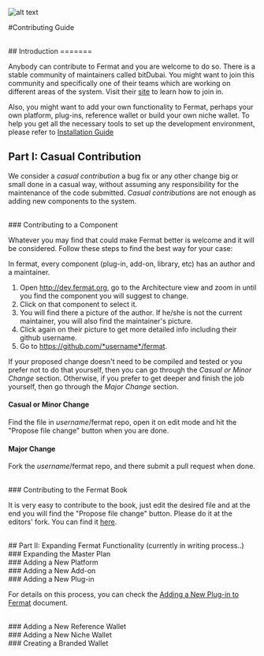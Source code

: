 ![alt text](https://github.com/bitDubai/media-kit/blob/master/MediaKit/Fermat%20Branding/Fermat%20Logotype/Fermat_Logo_3D.png "Fermat Logo")

#Contributing Guide

<br>
## Introduction
=======

Anybody can contribute to Fermat and you are welcome to do so. There is a stable community of maintainers called bitDubai. You might want to join this community and specifically one of their teams which are working on different areas of the system. Visit their [site](https://bitDubai.com) to learn how to join in.

Also, you might want to add your own functionality to Fermat, perhaps your own platform, plug-ins, reference wallet or build your own niche wallet. To help you get all the necessary tools to set up the development environment, please refer to [Installation Guide](https://github.com/bitDubai/fermat/blob/master/README-INSTALLATION.md)
<br>
## Part I: Casual Contribution

We consider a _casual contribution_ a bug fix or any other change big or small done in a casual way, without assuming any responsibility for the maintenance of the code submitted.  _Casual contributions_ are not enough as adding new components to the system.


<br>
### Contributing to a Component

Whatever you may find that could make Fermat better is welcome and it will be considered. Follow these steps to find the best way for your case: 

In fermat, every component (plug-in, add-on, library, etc) has an author and a maintainer.

1. Open http://dev.fermat.org, go to the Architecture view and zoom in until you find the component you will suggest to change.
2. Click on that component to select it.
3. You will find there a picture of the author. If he/she is not the current maintainer, you will also find the maintainer's picture. 
4. Click again on their picture to get more detailed info including their github username.
5. Go to https://github.com/*username*/fermat.

If your proposed change doesn't need to be compiled and tested or you prefer not to do that yourself, then you can go through the _Casual or Minor Change_ section. Otherwise, if you prefer to get deeper and finish the job yourself, then go through the _Major Change_ section.

#### Casual or Minor Change

Find the file in *username*/fermat repo, open it on edit mode and hit the "Propose file change" button when you are done.

#### Major Change

Fork the *username*/fermat repo, and there submit a pull request when done.


<br>
### Contributing to the Fermat Book

It is very easy to contribute to the book, just edit the desired file and at the end you will find the "Propose file change" button. Please do it at the editors' fork. You can find it [here](https://github.com/gustl-arg/fermat/tree/master/fermat-book).


<br>
## Part II: Expanding Fermat Functionality (currently in writing process..)

<br>
### Expanding the Master Plan


<br>
### Adding a New Platform


<br>
### Adding a New Add-on


<br>
### Adding a New Plug-in

For details on this process, you can check the [Adding a New Plug-in to Fermat](https://github.com/bitDubai/fermat/blob/master/README-PLUG-INS.md) document.

<br>
### Adding a New Reference Wallet


<br>
### Adding a New Niche Wallet


<br>
### Creating a Branded Wallet

